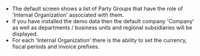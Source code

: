 - The default screen shows a list of Party Groups that have the role of 'Internal Organization' associated with them.
- If you have installed the demo data then the default company 'Company' as well as departments / business units and regional subsidiaries will be displayed.
- For each 'Internal Organization' there is the ability to set the currency, fiscal periods and invoice prefixes.